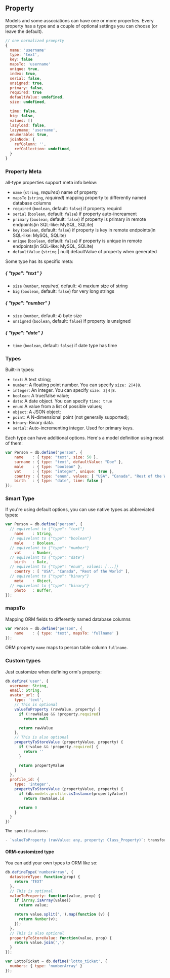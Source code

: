 ## Property

Models and some associations can have one or more properties. Every property has a type and a couple of optional settings you can choose (or leave the default).

```js
// one normalized proeprty
{
  name: 'username'
  type: 'text',
  key: false
  mapsTo: 'username'
  unique: true,
  index: true,
  serial: false,
  unsigned: true,
  primary: false,
  required: true
  defaultValue: undefined,
  size: undefined,

  time: false,
  big: false,
  values: []
  lazyload: false,
  lazyname: 'username',
  enumerable: true,
  joinNode: {
    refColumn: '',
    refCollection: undefined,
  }
}
```

### Property Meta

all-type properties support meta info below:

- `name` (`string`, _required_) name of property
- `mapsTo` (`string`, _required_) mapping property to differently named database columns
- `required` (`boolean`, default: `false`) if property requird
- `serial` (`boolean`, default: `false`) if property auto-increament
- `primary` (`boolean`, default: `false`) if property is primary in remote endpoints(in SQL-like: MySQL, SQLite)
- `key` (`boolean`, default: `false`) if property is key in remote endpoints(in SQL-like: MySQL, SQLite)
- `unique` (`boolean`, default: `false`) if property is unique in remote endpoints(in SQL-like: MySQL, SQLite)
- `defaultValue` (`string` | null) defaultValue of property when generated

Some type has its specific meta:

##### { "type": "text" }
  - `size` (`number`, _required_, default: `4`) maxium size of string
  - `big` (`boolean`, default: `false`) for very long strings

##### { "type": "number" }
  - `size` (`number`, default: `4`) byte size
  - `unsigned` (`boolean`, default: `false`) if property is unsigned

##### { "type": "date" }
  - `time` (`boolean`, default: `false`) if date type has time

<!-- **Note that 8 byte numbers [have limitations](http://stackoverflow.com/questions/307179/what-is-javascripts-max-int-whats-the-highest-integer-value-a-number-can-go-t).** -->


### Types

Built-in types:

- `text`: A text string;
- `number`: A floating point number. You can specify `size: 2|4|8`.
- `integer`: An integer. You can specify `size: 2|4|8`.
- `boolean`: A true/false value;
- `date`: A date object. You can specify `time: true`
- `enum`: A value from a list of possible values;
- `object`: A JSON object;
- `point`: A N-dimensional point (not generally supported);
- `binary`: Binary data.
- `serial`: Auto-incrementing integer. Used for primary keys.

Each type can have additional options. Here's a model definition using most of them:

```js
var Person = db.define("person", {
	name    : { type: "text", size: 50 },
	surname : { type: "text", defaultValue: "Doe" },
	male    : { type: "boolean" },
	vat     : { type: "integer", unique: true },
	country : { type: "enum", values: [ "USA", "Canada", "Rest of the World" ] },
	birth   : { type: "date", time: false }
});
```

### Smart Type

If you're using default options, you can use native types as abbreviated types:

```js
var Person = db.define("person", {
  // equivelant to {"type": "text"}
	name    : String,
  // equivelant to {"type": "boolean"}
	male    : Boolean,
  // equivelant to {"type": "number"}
	vat     : Number,
  // equivelant to {"type": "date"}
	birth   : Date,
  // equivelant to {"type": "enum", values: [...]}
	country : [ "USA", "Canada", "Rest of the World" ],
  // equivelant to {"type": "binary"}
	meta    : Object,
  // equivelant to {"type": "binary"}
	photo   : Buffer,
});

```

### mapsTo

Mapping ORM fields to differently named database columns

```js
var Person = db.define("person", {
	name    : { type: 'text', mapsTo: 'fullname' }
});
```

ORM property `name` maps to person table column `fullname`.

### Custom types

Just customize when defining orm's property:

```js
db.define('user', {
  username: String,
  email: String,
  avatar_url: {
    type: 'text',
    // This is optional
    valueToProperty (rawValue, property) {
      if (!rawValue && !property.required)
        return null

      return rawValue
    },
    // This is also optional
    propertyToStoreValue (propertyValue, property) {
      if (!value && !property.required) {
        return ''
      }

      return propertyValue
    }
  },
  profile_id: {
    type: 'integer',
    propertyToStoreValue (propertyValue, property) {
      if (db.models.profile.isInstance(propertyValue))
        return rawValue.id

      return 0
    }
  }
})

The specifications:

- `valueToProperty (rawValue: any, property: Class_Property)`: transform any input value to 
```

#### ORM-customized type

You can add your own types to ORM like so:

```js
db.defineType('numberArray', {
  datastoreType: function(prop) {
    return 'TEXT'
  },
  // This is optional
  valueToProperty: function(value, prop) {
    if (Array.isArray(value))
      return value;

    return value.split(',').map(function (v) {
      return Number(v);
    });
  },
  // This is also optional
  propertyToStoreValue: function(value, prop) {
    return value.join(',')
  }
});

var LottoTicket = db.define('lotto_ticket', {
  numbers: { type: 'numberArray' }
});
```
